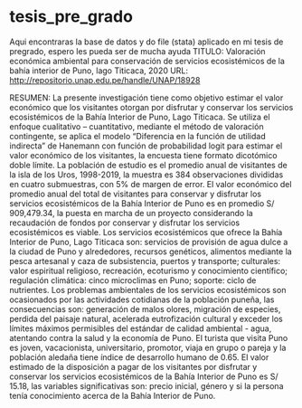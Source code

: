 # tesis_pre_grado
Aqui encontraras la base de datos y do file (stata) aplicado en mi tesis de pregrado, espero les pueda ser de mucha ayuda
TITULO: Valoración económica ambiental para conservación de servicios ecosistémicos de la bahía interior de Puno, lago Titicaca, 2020
URL: http://repositorio.unap.edu.pe/handle/UNAP/18928

RESUMEN:
La presente investigación tiene como objetivo estimar el valor económico que los visitantes otorgan por disfrutar y conservar los servicios ecosistémicos de la Bahía Interior de Puno, Lago Titicaca. Se utiliza el enfoque cualitativo – cuantitativo, mediante el método de valoración contingente, se aplica el modelo “Diferencia en la función de utilidad indirecta” de Hanemann con función de probabilidad logit para estimar el valor económico de los visitantes, la encuesta tiene formato dicotómico doble límite. La población de estudio es el promedio anual de visitantes de la isla de los Uros, 1998-2019, la muestra es 384 observaciones divididas en cuatro submuestras, con 5% de margen de error. El valor económico del promedio anual del total de visitantes para conservar y disfrutar los servicios ecosistémicos de la Bahía Interior de Puno es en promedio S/ 909,479.34, la puesta en marcha de un proyecto considerando la recaudación de fondos por conservar y disfrutar los servicios ecosistémicos es viable. Los servicios ecosistémicos que ofrece la Bahía Interior de Puno, Lago Titicaca son: servicios de provisión de agua dulce a la ciudad de Puno y alrededores, recursos genéticos, alimentos mediante la pesca artesanal y caza de subsistencia, puertos y transporte; culturales: valor espiritual religioso, recreación, ecoturismo y conocimiento científico; regulación climática: cinco microclimas en Puno; soporte: ciclo de nutrientes. Los problemas ambientales de los servicios ecosistémicos son ocasionados por las actividades cotidianas de la población puneña, las consecuencias son: generación de malos olores, migración de especies, perdida del paisaje natural, acelerada eutrofización cultural y exceder los límites máximos permisibles del estándar de calidad ambiental - agua, atentando contra la salud y la economía de Puno. El turista que visita Puno es joven, vacacionista, universitario, promotor, viaja en grupo o pareja y la población aledaña tiene índice de desarrollo humano de 0.65. El valor estimado de la disposición a pagar de los visitantes por disfrutar y conservar los servicios ecosistémicos de la Bahía Interior de Puno es S/ 15.18, las variables significativas son: precio inicial, género y si la persona tenía conocimiento acerca de la Bahía Interior de Puno.
